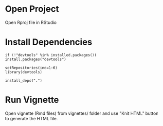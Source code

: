 # Open Project

Open Rproj file in RStudio 

# Install Dependencies 
    if (!"devtools" %in% installed.packages()) install.packages("devtools")
    
    setRepositories(ind=1:6)
    library(devtools)

    install_deps(".") 

# Run Vignette

Open vignette (Rmd files) from vignettes/ folder and use "Knit HTML" button to generate the HTML file.

